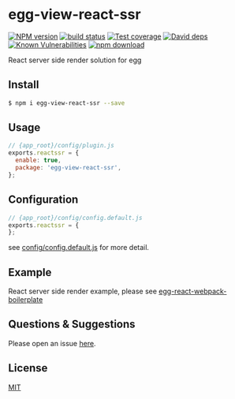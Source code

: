 # egg-view-react-ssr

[![NPM version][npm-image]][npm-url]
[![build status][travis-image]][travis-url]
[![Test coverage][codecov-image]][codecov-url]
[![David deps][david-image]][david-url]
[![Known Vulnerabilities][snyk-image]][snyk-url]
[![npm download][download-image]][download-url]

[npm-image]: https://img.shields.io/npm/v/egg-view-react-ssr.svg?style=flat-square
[npm-url]: https://npmjs.org/package/egg-view-react-ssr
[travis-image]: https://img.shields.io/travis/eggjs/egg-view-react-ssr.svg?style=flat-square
[travis-url]: https://travis-ci.org/eggjs/egg-view-react-ssr
[codecov-image]: https://img.shields.io/codecov/c/github/eggjs/egg-view-react-ssr.svg?style=flat-square
[codecov-url]: https://codecov.io/github/eggjs/egg-view-react-ssr?branch=master
[david-image]: https://img.shields.io/david/eggjs/egg-view-react-ssr.svg?style=flat-square
[david-url]: https://david-dm.org/eggjs/egg-view-react-ssr
[snyk-image]: https://snyk.io/test/npm/egg-view-react-ssr/badge.svg?style=flat-square
[snyk-url]: https://snyk.io/test/npm/egg-view-react-ssr
[download-image]: https://img.shields.io/npm/dm/egg-view-react-ssr.svg?style=flat-square
[download-url]: https://npmjs.org/package/egg-view-react-ssr

React server side render solution for egg

## Install

```bash
$ npm i egg-view-react-ssr --save
```

## Usage

```js
// {app_root}/config/plugin.js
exports.reactssr = {
  enable: true,
  package: 'egg-view-react-ssr',
};
```

## Configuration

```js
// {app_root}/config/config.default.js
exports.reactssr = {
};
```

see [config/config.default.js](config/config.default.js) for more detail.

## Example

React server side render example, please see [egg-react-webpack-boilerplate](https://github.com/hubcarl/egg-react-webpack-boilerplate)

## Questions & Suggestions

Please open an issue [here](https://github.com/eggjs/egg/issues).

## License

[MIT](LICENSE)
